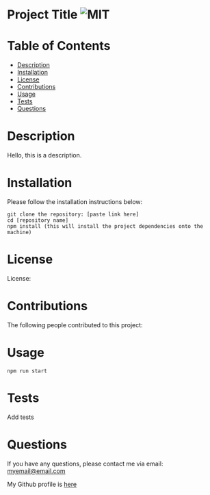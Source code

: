 # Project Title ![MIT](https://img.shields.io/badge/MIT-license-green)

# Table of Contents

- [Description](#description)
- [Installation](#installation)
- [License](#license)
- [Contributions](#contributions)
- [Usage](#usage)
- [Tests](#tests)
- [Questions](#questions)

# Description

Hello, this is a description.

# Installation

Please follow the installation instructions below:

```
git clone the repository: [paste link here]
cd [repository name]
npm install (this will install the project dependencies onto the machine)
```

# License

License:

# Contributions

The following people contributed to this project:

# Usage

```
npm run start
```

# Tests

Add tests

# Questions

If you have any questions, please contact me via email: myemail@email.com

My Github profile is [here](https://github.com/sophia4422)
